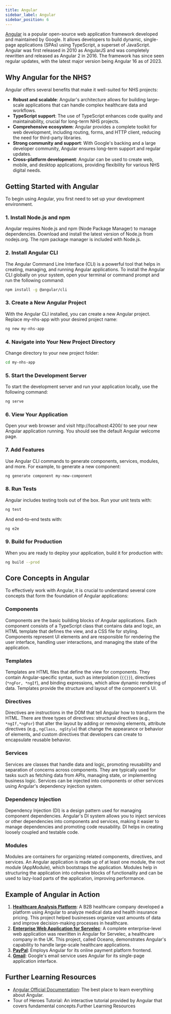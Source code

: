 ```yaml
---
title: Angular
sidebar_label: Angular
sidebar_position: 6
---
```


[Angular](https://angular.dev/) is a popular open-source web application framework developed and maintained by Google. It allows developers to build dynamic, single-page applications (SPAs) using TypeScript, a superset of JavaScript. Angular was first released in 2010 as AngularJS and was completely rewritten and released as Angular 2 in 2016. The framework has since seen regular updates, with the latest major version being Angular 16 as of 2023.

## Why Angular for the NHS?

Angular offers several benefits that make it well-suited for NHS projects:

- **Robust and scalable**: Angular's architecture allows for building large-scale applications that can handle complex healthcare data and workflows.
- **TypeScript support**: The use of TypeScript enhances code quality and maintainability, crucial for long-term NHS projects.
- **Comprehensive ecosystem**: Angular provides a complete toolkit for web development, including routing, forms, and HTTP client, reducing the need for third-party libraries.
- **Strong community and support**: With Google's backing and a large developer community, Angular ensures long-term support and regular updates.
- **Cross-platform development**: Angular can be used to create web, mobile, and desktop applications, providing flexibility for various NHS digital needs.

## Getting Started with Angular

To begin using Angular, you first need to set up your development environment.

### 1. Install Node.js and npm

Angular requires Node.js and npm (Node Package Manager) to manage dependencies. Download and install the latest version of Node.js from nodejs.org. The npm package manager is included with Node.js.

### 2. Install Angular CLI

The Angular Command Line Interface (CLI) is a powerful tool that helps in creating, managing, and running Angular applications. To install the Angular CLI globally on your system, open your terminal or command prompt and run the following command:
```bash
npm install -g @angular/cli
```

### 3. Create a New Angular Project

With the Angular CLI installed, you can create a new Angular project. Replace my-nhs-app with your desired project name:
```bash
ng new my-nhs-app
```

### 4. Navigate into Your New Project Directory

Change directory to your new project folder:
```bash
cd my-nhs-app
```

### 5. Start the Development Server

To start the development server and run your application locally, use the following command:
```bash
ng serve
```

### 6. View Your Application

Open your web browser and visit http://localhost:4200/ to see your new Angular application running. You should see the default Angular welcome page.

### 7. Add Features

Use Angular CLI commands to generate components, services, modules, and more. For example, to generate a new component:
```bash
ng generate component my-new-component
```

### 8. Run Tests

Angular includes testing tools out of the box. Run your unit tests with:
```bash
ng test
```

And end-to-end tests with:
```bash
ng e2e
```

### 9. Build for Production

When you are ready to deploy your application, build it for production with:
```bash
ng build --prod
```

## Core Concepts in Angular

To effectively work with Angular, it is crucial to understand several core concepts that form the foundation of Angular applications:

### Components

Components are the basic building blocks of Angular applications. Each component consists of a TypeScript class that contains data and logic, an HTML template that defines the view, and a CSS file for styling. Components represent UI elements and are responsible for rendering the user interface, handling user interactions, and managing the state of the application.

### Templates

Templates are HTML files that define the view for components. They contain Angular-specific syntax, such as interpolation (`{{}}`), directives (`*ngFor, *ngIf`), and binding expressions, which allow dynamic rendering of data. Templates provide the structure and layout of the component's UI.

### Directives

Directives are instructions in the DOM that tell Angular how to transform the HTML. There are three types of directives: structural directives (e.g., `*ngIf,*ngFor`) that alter the layout by adding or removing elements, attribute directives (e.g., `ngClass, ngStyle`) that change the appearance or behavior of elements, and custom directives that developers can create to encapsulate reusable behavior.

### Services

Services are classes that handle data and logic, promoting reusability and separation of concerns across components. They are typically used for tasks such as fetching data from APIs, managing state, or implementing business logic. Services can be injected into components or other services using Angular's dependency injection system.

### Dependency Injection

Dependency Injection (DI) is a design pattern used for managing component dependencies. Angular's DI system allows you to inject services or other dependencies into components and services, making it easier to manage dependencies and promoting code reusability. DI helps in creating loosely coupled and testable code.

### Modules

Modules are containers for organizing related components, directives, and services. An Angular application is made up of at least one module, the root module (AppModule), which bootstraps the application. Modules help in structuring the application into cohesive blocks of functionality and can be used to lazy-load parts of the application, improving performance.

## Example of Angular in Action

1. **[Healthcare Analysis Platform](https://www.agiliway.com/angular-solution-for-healthcare-analysis/)**: A B2B healthcare company developed a platform using Angular to analyze medical data and health insurance pricing. This project helped businesses organize vast amounts of data and improve decision-making processes in healthcare.
2. **[Enterprise Web Application for Servelec](https://codingsans.com/casestudy/enterprise-web-application)**: A complete enterprise-level web application was rewritten in Angular for Servelec, a healthcare company in the UK. This project, called Oceano, demonstrates Angular's capability to handle large-scale healthcare applications.
3. **[PayPal](https://www.paypal.com/uk/home)**: Employs Angular for its online payment platform frontend.
4. **[Gmail](https://mail.google.com)**: Google's email service uses Angular for its single-page application interface.

## Further Learning Resources

- [Angular Official Documentation](https://v17.angular.io/docs): The best place to learn everything about Angular.
- Tour of Heroes Tutorial: An interactive tutorial provided by Angular that covers fundamental concepts.Further Learning Resources
